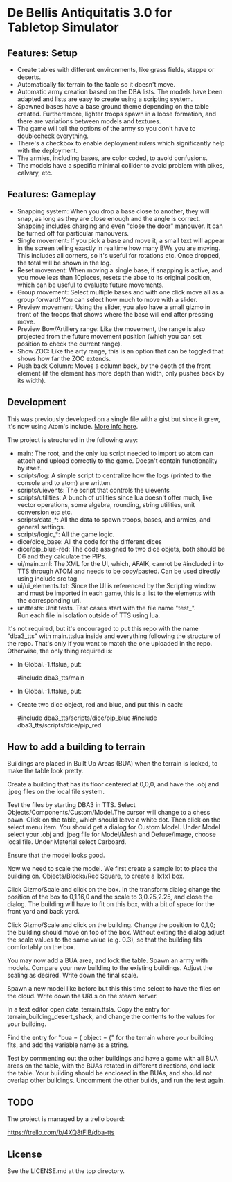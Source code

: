 De Bellis Antiquitatis 3.0 for Tabletop Simulator
=================================================

Features: Setup
---------------

- Create tables with different environments, like grass fields, steppe or deserts.
- Automatically fix terrain to the table so it doesn't move.
- Automatic army creation based on the DBA lists. The models have been adapted and lists are easy to create using a scripting system.
- Spawned bases have a base ground theme depending on the table created. Furtheremore, lighter troops spawn in a loose formation, and there are variations between models and textures.
- The game will tell the options of the army so you don't have to doublecheck everything.
- There's a checkbox to enable deployment rulers which significantly help with the deployment.
- The armies, including bases, are color coded, to avoid confusions.
- The models have a specific minimal collider to avoid problem with pikes, calvary, etc.

Features: Gameplay
------------------

- Snapping system: When you drop a base close to another, they will snap, as long as they are close enough and the angle is correct. Snapping includes charging and even "close the door" manouver. It can be turned off for particular manouvers.
- Single movement: If you pick a base and move it, a small text will appear in the screen telling exactly in realtime how many BWs you are moving. This includes all corners, so it's useful for rotations etc. Once dropped, the total will be shown in the log.
- Reset movement: When moving a single base, if snapping is active, and you move less than 10pieces, resets the abse to its original position, which can be useful to evaluate future movements.
- Group movement: Select multiple bases and with one click move all as a group forward! You can select how much to move with a slider.
- Preview movement: Using the slider, you also have a small gizmo in front of the troops that shows where the base will end after pressing move.
- Preview Bow/Artillery range: Like the movement, the range is also projected from the future movement position (which you can set position to check the current range).
- Show ZOC: Like the arty range, this is an option that can be toggled that shows how far the ZOC extends.
- Push back Column: Moves a column back, by the depth of the front element (if the element has more depth than width, only pushes back by its width).

Development
-----------

This was previously developed on a single file with a gist but since it grew, it's now using Atom's include. [More info here](http://blog.onelivesleft.com/2017/08/atom-tabletop-simulator-package.html).

The project is structured in the following way:

- main: The root, and the only lua script needed to import so atom can attach and upload correctly to the game. Doesn't contain functionality by itself.
- scripts/log: A simple script to centralize how the logs (printed to the console and to atom) are written.
- scripts/uievents: The script that controls the uievents
- scripts/utilities: A bunch of utilities since lua doesn't offer much, like vector operations, some algebra, rounding, string utilities, unit conversion etc etc.
- scripts/data_*: All the data to spawn troops, bases, and armies, and general settings.
- scripts/logic_*: All the game logic.
- dice/dice_base: All the code for the different dices
- dice/pip_blue-red: The code assigned to two dice objets, both should be D6 and they calculate the PIPs.
- ui/main.xml: The XML for the UI, which, AFAIK, cannot be #included into TTS through ATOM and needs to be copy/pasted. Can be used directly using include src tag.
- ui/ui_elements.txt: Since the UI is referenced by the Scripting window and must be imported in each game, this is a list to the elements with the corresponding url.
- unittests: Unit tests.  Test cases start with the file name "test_".  
  Run each file in isolation outside of TTS using lua.

It's not required, but it's encouraged to put this repo with the name "dba3_tts" with main.ttslua inside and everything following the structure of the repo. That's only if you want to match the one uploaded in the repo. Otherwise, the only thing required is:

* In Global.-1.ttslua, put:

    #include dba3_tts/main

* In Global.-1.ttslua, put:

    <Include src="dba3_tts\ui\main.xml"/>

* Create two dice object, red and blue, and put this in each:

    #include dba3_tts/scripts/dice/pip_blue
    #include dba3_tts/scripts/dice/pip_red

How to add a building to terrain
--------------------------------

Buildings are placed in Built Up Areas (BUA) when the terrain is locked,
to make the table look pretty. 

Create a building that has its floor centered at 0,0,0, and have the
.obj and .jpeg files on the local file system.

Test the files by starting DBA3 in TTS.  Select 
Objects/Components/Custom/Model.The cursor will change to a chess pawn. 
Click on the table, which should leave a white dot.  Then click on the
select menu item.  You should get a dialog for Custom Model. Under Model 
select your .obj and .jpeg file for Model/Mesh and Defuse/Image, 
choose local file.  Under Material select Carboard. 

Ensure that the model looks good.

Now we need to scale the model.  We first create a sample lot to place the
building on.  Objects/Blocks/Red Square, to create a 1x1x1 box.

Click Gizmo/Scale and click on the box.  In the transform dialog change 
the position of the box to 0,1.16,0 and the scale to
3,0.25,2.25, and close the dialog.  The building will have to fit 
on this box, with a bit of space for the front yard and back yard.

Click Gizmo/Scale and click on the building.  Change the position
to 0,1,0; the building should move on top of the box.  Without 
exiting the dialog adjust the scale values to the same value (e.g. 0.3),
so that the building fits comfortably on the box. 

You may now add a BUA area, and lock the table. Spawn an army
with models.  Compare your new building to the existing buildings.
Adjust the scaling as desired. Write down the final scale.

Spawn a new model like before but this this time select to have the files
on the cloud. Write down the URLs on the steam server.

In a text editor open data_terrain.ttsla.  Copy the entry for
terrain_building_desert_shack, and change the contents to 
the values for your building.

Find the entry for "bua = { object = {" for the terrain where your
building fits, and add the variable name as a string.

Test by commenting out the other buildings and have a game with all BUA
areas on the table, with the BUAs rotated in different directions,
ond lock the table.  Your building should be enclosed in the BUAs, and
should not overlap other buildings. 
Uncomment the other builds, and run the test again.


TODO
----

The project is managed by a trello board:

https://trello.com/b/4XQ8tFlB/dba-tts

License
-------

See the LICENSE.md at the top directory.

